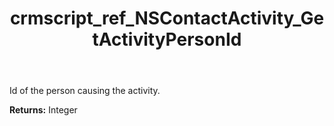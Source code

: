 ﻿---
title: crmscript_ref_NSContactActivity_GetActivityPersonId
description: Integer NSContactActivity.GetActivityPersonId()
intellisense: NSContactActivity.GetActivityPersonId
keywords: NSContactActivity, GetActivityPersonId
so.topic: reference
---

Id of the person causing the activity.

**Returns:** Integer


